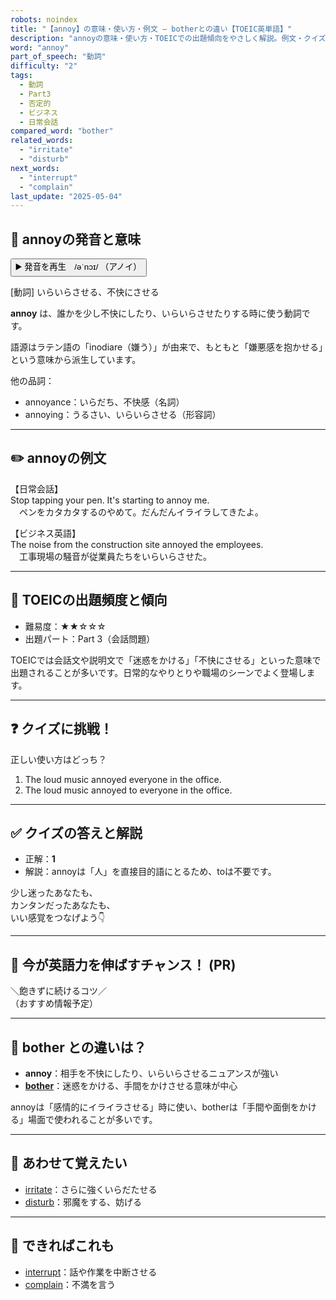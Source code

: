 ```yaml
---
robots: noindex
title: "【annoy】の意味・使い方・例文 ― botherとの違い【TOEIC英単語】"
description: "annoyの意味・使い方・TOEICでの出題傾向をやさしく解説。例文・クイズ付きでbotherとの違いもわかりやすく学べます。"
word: "annoy"
part_of_speech: "動詞"
difficulty: "2"
tags:
  - 動詞
  - Part3
  - 否定的
  - ビジネス
  - 日常会話
compared_word: "bother"
related_words:
  - "irritate"
  - "disturb"
next_words:
  - "interrupt"
  - "complain"
last_update: "2025-05-04"
---
```


## 🔰 annoyの発音と意味

<button class="play-audio" onclick="playTTS('annoy')">
  <span class="play-audio-main">
    ▶️ 発音を再生　/əˈnɔɪ/
  </span>
  <span class="play-audio-sub">
    （アノイ）
  </span>
</button>

[動詞] いらいらさせる、不快にさせる

**annoy** は、誰かを少し不快にしたり、いらいらさせたりする時に使う動詞です。

語源はラテン語の「inodiare（嫌う）」が由来で、もともと「嫌悪感を抱かせる」という意味から派生しています。

他の品詞：  
- annoyance：いらだち、不快感（名詞）
- annoying：うるさい、いらいらさせる（形容詞）

---

## ✏️ annoyの例文

【日常会話】  
Stop tapping your pen. It's starting to annoy me.  
　ペンをカタカタするのやめて。だんだんイライラしてきたよ。

【ビジネス英語】  
The noise from the construction site annoyed the employees.  
　工事現場の騒音が従業員たちをいらいらさせた。

---

## 🎯 TOEICの出題頻度と傾向

- 難易度：★★☆☆☆
- 出題パート：Part 3（会話問題）

TOEICでは会話文や説明文で「迷惑をかける」「不快にさせる」といった意味で出題されることが多いです。日常的なやりとりや職場のシーンでよく登場します。

---

## ❓ クイズに挑戦！

正しい使い方はどっち？

1. The loud music annoyed everyone in the office.  
2. The loud music annoyed to everyone in the office.

---

## ✅ クイズの答えと解説

- 正解：**1**
- 解説：annoyは「人」を直接目的語にとるため、toは不要です。

少し迷ったあなたも、  
カンタンだったあなたも、  
いい感覚をつなげよう👇️

---

## 🚀 今が英語力を伸ばすチャンス！ (PR)

<div class="info-center">
＼飽きずに続けるコツ／<br>  
（おすすめ情報予定）
</div>

---

## 🤔  bother との違いは？

- **annoy**：相手を不快にしたり、いらいらさせるニュアンスが強い
- **[bother](/word/bother/)**：迷惑をかける、手間をかけさせる意味が中心

annoyは「感情的にイライラさせる」時に使い、botherは「手間や面倒をかける」場面で使われることが多いです。

---

## 🧩 あわせて覚えたい

- [irritate](/word/irritate/)：さらに強くいらだたせる
- [disturb](/word/disturb/)：邪魔をする、妨げる

---

## 📖 できればこれも

- [interrupt](/word/interrupt/)：話や作業を中断させる
- [complain](/word/complain/)：不満を言う

<!-- cvid: aid21_bid27 -->
